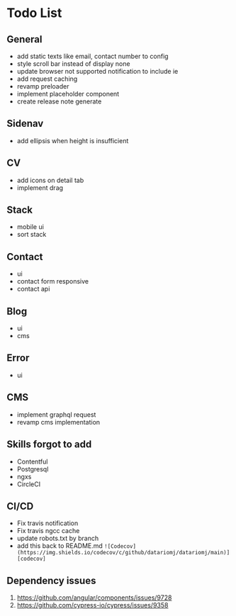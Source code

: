 # Todo List

## General
- add static texts like email, contact number to config
- style scroll bar instead of display none
- update browser not supported notification to include ie
- add request caching
- revamp preloader
- implement placeholder component
- create release note generate

## Sidenav
- add ellipsis when height is insufficient

## CV
- add icons on detail tab
- implement drag 

## Stack
- mobile ui
- sort stack

## Contact
- ui
- contact form responsive
- contact api

## Blog
- ui
- cms
## Error
- ui

## CMS
- implement graphql request
- revamp cms implementation

## Skills forgot to add
- Contentful
- Postgresql
- ngxs
- CircleCI

## CI/CD
- Fix travis notification
- Fix travis ngcc cache
- update robots.txt by branch
- add this back to README.md ```![Codecov](https://img.shields.io/codecov/c/github/datariomj/datariomj/main)][codecov]```

## Dependency issues
1. https://github.com/angular/components/issues/9728
2. https://github.com/cypress-io/cypress/issues/9358